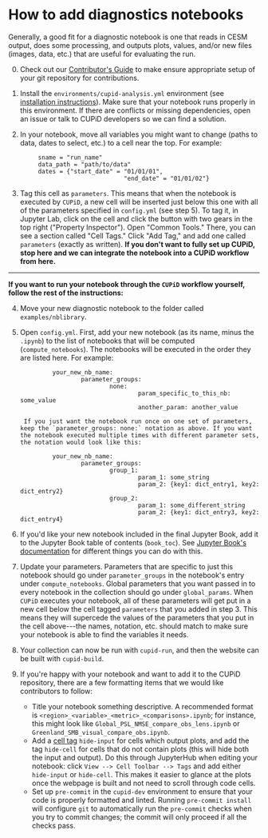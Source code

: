 # How to add diagnostics notebooks

Generally, a good fit for a diagnostic notebook is one that reads in CESM output, does some processing, and outputs plots, values, and/or new files (images, data, etc.) that are useful for evaluating the run.

0. Check out our [Contributor's Guide](https://ncar.github.io/CUPiD/ContributorsGuide.html) to make ensure appropriate setup of your git repository for contributions.
1. Install the `environments/cupid-analysis.yml` environment (see [installation instructions](https://ncar.github.io/CUPiD/index.html#installing)). Make sure that your notebook runs properly in this environment. If there are conflicts or missing dependencies, open an issue or talk to CUPiD developers so we can find a solution.
2. In your notebook, move all variables you might want to change (paths to data, dates to select, etc.) to a cell near the top. For example:

            sname = "run_name"
            data_path = "path/to/data"
            dates = {"start_date" = "01/01/01",
                                    "end_date" = "01/01/02"}

4. Tag this cell as `parameters`. This means that when the notebook is executed by `CUPiD`, a new cell will be inserted just below this one with all of the parameters specified in `config.yml` (see step 5). To tag it, in Jupyter Lab, click on the cell and click the button with two gears in the top right ("Property Inspector"). Open "Common Tools." There, you can see a section called "Cell Tags." Click "Add Tag," and add one called `parameters` (exactly as written). **If you don't want to fully set up CUPiD, stop here and we can integrate the notebook into a CUPiD workflow from here.**
---
**If you want to run your notebook through the `CUPiD` workflow yourself, follow the rest of the instructions:**

4. Move your new diagnostic notebook to the folder called `examples/nblibrary`.

5. Open `config.yml`. First, add your new notebook (as its name, minus the `.ipynb`) to the list of notebooks that will be computed (`compute_notebooks`). The notebooks will be executed in the order they are listed here. For example:

                your_new_nb_name:
                        parameter_groups:
                                none:
                                        param_specific_to_this_nb: some_value
                                        another_param: another_value

        If you just want the notebook run once on one set of parameters, keep the `parameter_groups: none:` notation as above. If you want the notebook executed multiple times with different parameter sets, the notation would look like this:

                your_new_nb_name:
                        parameter_groups:
                                group_1:
                                        param_1: some_string
                                        param_2: {key1: dict_entry1, key2: dict_entry2}
                                group_2:
                                        param_1: some_different_string
                                        param_2: {key1: dict_entry3, key2: dict_entry4}


6. If you'd like your new notebook included in the final Jupyter Book, add it to the Jupyter Book table of contents (`book_toc`). See [Jupyter Book's documentation](https://jupyterbook.org/en/stable/structure/toc.html) for different things you can do with this.

7. Update your parameters. Parameters that are specific to just this notebook should go under `parameter_groups` in the notebook's entry under `compute_notebooks`. Global parameters that you want passed in to every notebook in the collection should go under `global_params`.  When `CUPiD` executes your notebook, all of these parameters will get put in a new cell below the cell tagged `parameters` that you added in step 3. This means they will supercede the values of the parameters that you put in the cell above---the names, notation, etc. should match to make sure your notebook is able to find the variables it needs.

8. Your collection can now be run with `cupid-run`, and then the website can be built with `cupid-build`.

9. If you're happy with your notebook and want to add it to the CUPiD repository, there are a few formatting items that we would like contributors to follow:
    * Title your notebook something descriptive. A recommended format is `<region>_<variable>_<metric>_<comparisons>.ipynb`; for instance, this might look like `Global_PSL_NMSE_compare_obs_lens.ipynb` or `Greenland_SMB_visual_compare_obs.ipynb`.
    * Add a [cell tag](https://jupyterbook.org/en/stable/content/metadata.html#jupyter-cell-tags) `hide-input` for cells which output plots, and add the tag `hide-cell` for cells that do not contain plots (this will hide both the input and output). Do this through JupyterHub when editing your notebook: click `View --> Cell Toolbar --> Tags` and add either `hide-input` or `hide-cell`. This makes it easier to glance at the plots once the webpage is built and not need to scroll through code cells.
    * Set up `pre-commit` in the `cupid-dev` environment to ensure that your code is properly formatted and linted. Running `pre-commit install` will configure `git` to automatically run the `pre-commit` checks when you try to commit changes; the commit will only proceed if all the checks pass.
